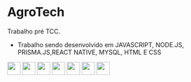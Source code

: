 # AgroTech
Trabalho pré TCC.

* Trabalho sendo desenvolvido em JAVASCRIPT, NODE.JS, PRISMA.JS,REACT NATIVE, MYSQL, HTML E CSS 

<div align="left">
<img src="https://cdn.iconscout.com/icon/free/png-256/javascript-2038874-1720087.png" alt="" width="30" height="30">
<img src="https://cdn.iconscout.com/icon/free/png-256/node-js-1174925.png" alt="" height="30">
<img src="https://www.svgrepo.com/show/374002/prisma.svg" alt="" height="30">
<img src="https://upload.wikimedia.org/wikipedia/commons/thumb/a/a7/React-icon.svg/2300px-React-icon.svg.png" alt="" height="30">
<img src="https://cdn-icons-png.flaticon.com/512/5968/5968313.png" alt="" height="30">
<img src="https://cdn-icons-png.flaticon.com/512/5968/5968267.png" alt="" height="30">
<img src="https://3.bp.blogspot.com/-oRSUw_TmO9o/XIb61m88fcI/AAAAAAAAIq0/vnxl2zzsXEQsnHI2fH4GjKu_ZT0urRo4wCK4BGAYYCw/s1600/icon%2Bcss%2B3.png" alt="" height="30">
</div>